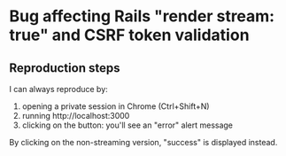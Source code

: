 # Bug affecting Rails "render stream: true" and CSRF token validation

## Reproduction steps

I can always reproduce by:

1. opening a private session in Chrome (Ctrl+Shift+N)
2. running http://localhost:3000
3. clicking on the button: you'll see an "error" alert message

By clicking on the non-streaming version, "success" is displayed instead.
